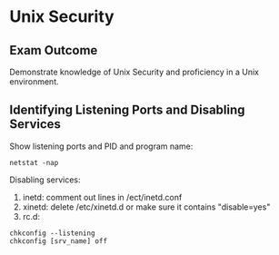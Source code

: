 # Unix Security

## Exam Outcome

Demonstrate knowledge of Unix Security and proficiency in a Unix environment.

## Identifying Listening Ports and Disabling Services

Show listening ports and PID and program name:

```
netstat -nap
```

Disabling services:
1. inetd: comment out lines in /ect/inetd.conf
2. xinetd: delete /etc/xinetd.d or make sure it contains "disable=yes"
3. rc.d:

```
chkconfig --listening
chkconfig [srv_name] off
```